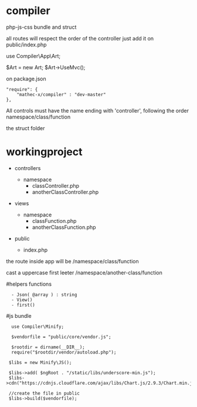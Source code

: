 # compiler
php-js-css bundle and struct

all routes will respect the order of the controller
just add it on public/index.php


  use Compiler\App\Art;

  $Art = new Art;
  $Art->UseMvc();


on package.json

    "require": {
        "mathec-x/compiler" : "dev-master"
    },

All controls must have the name ending with 'controller', following the order
namespace/class/function

the struct folder


# workingproject

  - controllers
    - namespace
      - classController.php
      - anotherClassController.php
      
  - views
    - namespace
      - classFunction.php
      - anotherClassFunction.php

  - public
    - index.php
    

the route inside app will be
/namespace/class/function

cast a uppercase first leeter 
/namespace/another-class/function

#helpers functions
    
      - Json( @array ) : string
      - View()
      - first() 
      
      
#js bundle
      
      use Compiler\Minify;

      $vendorfile = "public/core/vendor.js";

      $rootdir = dirname(__DIR__);
      require("$rootdir/vendor/autoload.php");

     $libs = new Minify\JS();

     $libs->add( $ngRoot . "/static/libs/underscore-min.js");
     $libs->cdn("https://cdnjs.cloudflare.com/ajax/libs/Chart.js/2.9.3/Chart.min.js");
   
     //create the file in public
     $libs->build($vendorfile);


